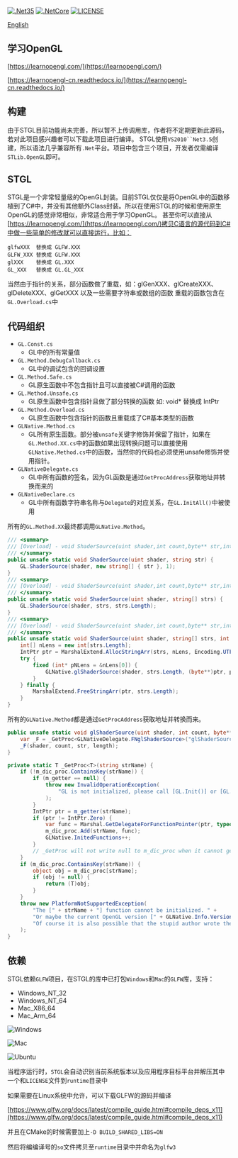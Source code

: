 [![.Net35](https://img.shields.io/badge/DotNet-3.5-blue)](https://www.microsoft.com/zh-cn/download/details.aspx?id=25150)
[![.NetCore](https://img.shields.io/badge/DotNet-Core-blueviolet)](https://dotnet.microsoft.com/)
[![LICENSE](https://img.shields.io/badge/License-MIT-green)](https://github.com/DebugST/STNodeEditor/blob/main/LICENSE)

[English](./README.md)

## 学习OpenGL
[https://learnopengl.com/](https://learnopengl.com/)

[https://learnopengl-cn.readthedocs.io/](https://learnopengl-cn.readthedocs.io/)

## 构建
由于STGL目前功能尚未完善，所以暂不上传调用库，作者将不定期更新此源码，若对此项目感兴趣者可以下载此项目进行编译。
STGL使用`VS2010``Net3.5`创建，所以语法几乎兼容所有`.Net`平台。项目中包含三个项目，开发者仅需编译`STLib.OpenGL`即可。

## STGL
STGL是一个非常轻量级的OpenGL封装。目前STGL仅仅是将OpenGL中的函数移植到了C#中，并没有其他额外Class封装。所以在使用STGL的时候和使用原生OpenGL的感觉非常相似，非常适合用于学习OpenGL。
甚至你可以直接从[https://learnopengl.com/](https://learnopengl.com/)拷贝C语言的源代码到C#中做一些简单的修改就可以直接运行，比如：
```
glfwXXX  替换成 GLFW.XXX
GLFW_XXX 替换成 GLFW.XXX
glXXX    替换成 GL.XXX
GL_XXX   替换成 GL.GL_XXX
```
当然由于指针的关系，部分函数做了重载，如：glGenXXX、glCreateXXX、glDeleteXXX、glGetXXX 以及一些需要字符串或数组的函数
重载的函数包含在`GL.Overload.cs`中

## 代码组织

* `GL.Const.cs`
    * GL中的所有常量值
* `GL.Method.DebugCallback.cs`
    * GL中的调试包含的回调设置
* `GL.Method.Safe.cs`
    * GL原生函数中不包含指针且可以直接被C#调用的函数
* `GL.Method.Unsafe.cs`
    * GL原生函数中包含指针且做了部分转换的函数 如: void* 替换成 IntPtr
* `GL.Method.Overload.cs`
    * GL原生函数中包含指针的函数且重载成了C#基本类型的函数
* `GLNative.Method.cs`
    * GL所有原生函数。部分被`unsafe`关键字修饰并保留了指针，如果在`GL.Method.XX.cs`中的函数如果出现转换问题可以直接使用`GLNative.Method.cs`中的函数，当然你的代码也必须使用unsafe修饰并使用指针。
* `GLNativeDelegate.cs`
    * GL中所有函数的签名，因为GL函数是通过`GetProcAddress`获取地址并转换而来的
* `GLNativeDeclare.cs`
    * GL中所有函数字符串名称与`Delegate`的对应关系，在`GL.InitAll()`中被使用
    
所有的`GL.Method.XX`最终都调用`GLNative.Method`。
```cs
/// <summary>
/// [Overload] - void ShaderSource(uint shader,int count,byte** str,int* length)
/// </summary>
public unsafe static void ShaderSource(uint shader, string str) {
    GL.ShaderSource(shader, new string[] { str }, 1);
}
/// <summary>
/// [Overload] - void ShaderSource(uint shader,int count,byte** str,int* length)
/// </summary>
public unsafe static void ShaderSource(uint shader, string[] strs) {
    GL.ShaderSource(shader, strs, strs.Length);
}
/// <summary>
/// [Overload] - void ShaderSource(uint shader,int count,byte** str,int* length)
/// </summary>
public unsafe static void ShaderSource(uint shader, string[] strs, int count) {
    int[] nLens = new int[strs.Length];
    IntPtr ptr = MarshalExtend.AllocStringArr(strs, nLens, Encoding.UTF8);
    try {
        fixed (int* pNLens = &nLens[0]) {
            GLNative.glShaderSource(shader, strs.Length, (byte**)ptr, pNLens);
        }
    } finally {
        MarshalExtend.FreeStringArr(ptr, strs.Length);
    }
}
```
所有的`GLNative.Method`都是通过`GetProcAddress`获取地址并转换而来。
```cs
public unsafe static void glShaderSource(uint shader, int count, byte** str, int* length) {
    var _F = _GetProc<GLNativeDelegate.FNglShaderSource>("glShaderSource");
    _F(shader, count, str, length);
}

private static T _GetProc<T>(string strName) {
    if (!m_dic_proc.ContainsKey(strName)) {
        if (m_getter == null) {
            throw new InvalidOperationException(
                "GL is not initialized, please call [GL.Init()] or [GL.InitAll()] to initialize it first."
            );
        }
        IntPtr ptr = m_getter(strName);
        if (ptr != IntPtr.Zero) {
            var func = Marshal.GetDelegateForFunctionPointer(ptr, typeof(T));
            m_dic_proc.Add(strName, func);
            GLNative.InitedFunctions++;
        }
        // _GetProc will not write null to m_dic_proc when it cannot get Proc, but GL.InitAll will.
    }
    if (m_dic_proc.ContainsKey(strName)) {
        object obj = m_dic_proc[strName];
        if (obj != null) {
            return (T)obj;
        }
    }
    throw new PlatformNotSupportedException(
        "The [" + strName + "] function cannot be initialized. " +
        "Or maybe the current OpenGL version [" + GLNative.Info.Version + "]  does not support this function, " +
        "Of course it is also possible that the stupid author wrote the bug."
    );
}
```

## 依赖
STGL依赖`GLFW`项目，在STGL的库中已打包`Windows`和`Mac`的`GLFW`库，支持：
* Windows_NT_32
* Windows_NT_64
* Mac_X86_64
* Mac_Arm_64

![Windows](https://s3.bmp.ovh/imgs/2022/07/06/eb03f437a406acd8.png)

![Mac](https://s3.bmp.ovh/imgs/2022/07/06/602a7aa7f193a21c.png)

![Ubuntu](https://s3.bmp.ovh/imgs/2022/07/06/f1f1910e2e803683.png)

当程序运行时，`STGL`会自动识别当前系统版本以及应用程序目标平台并解压其中一个和`LICENSE`文件到`runtime`目录中

如果需要在Linux系统中允许，可以下载GLFW的源码并编译

[https://www.glfw.org/docs/latest/compile_guide.html#compile_deps_x11](https://www.glfw.org/docs/latest/compile_guide.html#compile_deps_x11)

并且在CMake的时候需要加上`-D BUILD_SHARED_LIBS=ON`

然后将编编译号的`so`文件拷贝至`runtime`目录中并命名为`glfw3`
